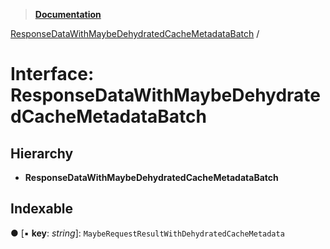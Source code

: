 > **[Documentation](../README.md)**

[ResponseDataWithMaybeDehydratedCacheMetadataBatch](responsedatawithmaybedehydratedcachemetadatabatch.md) /

# Interface: ResponseDataWithMaybeDehydratedCacheMetadataBatch

## Hierarchy

* **ResponseDataWithMaybeDehydratedCacheMetadataBatch**

## Indexable

● \[▪ **key**: *string*\]: `MaybeRequestResultWithDehydratedCacheMetadata`